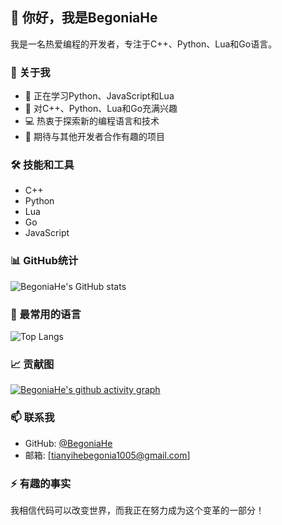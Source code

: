 ## 👋 你好，我是BegoniaHe

我是一名热爱编程的开发者，专注于C++、Python、Lua和Go语言。

### 🚀 关于我

- 🌱 正在学习Python、JavaScript和Lua
- 👀 对C++、Python、Lua和Go充满兴趣
- 💻 热衷于探索新的编程语言和技术
- 🤝 期待与其他开发者合作有趣的项目

### 🛠 技能和工具

- C++
- Python
- Lua
- Go
- JavaScript

### 📊 GitHub统计

![BegoniaHe's GitHub stats](https://github-readme-stats.vercel.app/api?username=BegoniaHe&show_icons=true&theme=tokyonight)

### 🌟 最常用的语言

![Top Langs](https://github-readme-stats.vercel.app/api/top-langs/?username=BegoniaHe&layout=compact&theme=tokyonight)

### 📈 贡献图

[![BegoniaHe's github activity graph](https://github-readme-activity-graph.vercel.app/graph?username=BegoniaHe&bg_color=000000&line=007BFF&color=007BFF)](https://github.com/ashutosh00710/github-readme-activity-graph)

<!---
### 🔥 GitHub Streak Stats

[![GitHub Streak](http://github-readme-streak-stats.herokuapp.com?user=BegoniaHe&theme=dark&background=000000)](https://git.io/streak-stats)
--->
### 📫 联系我

- GitHub: [@BegoniaHe](https://github.com/BegoniaHe)
- 邮箱: [tianyihebegonia1005@gmail.com]

### ⚡ 有趣的事实

我相信代码可以改变世界，而我正在努力成为这个变革的一部分！

<!---
BegoniaHe/BegoniaHe is a ✨ special ✨ repository because its `README.md` (this file) appears on your GitHub profile.
You can click the Preview link to take a look at your changes.
--->
